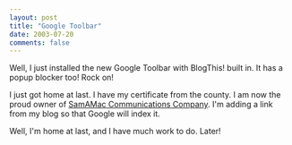 ```yaml
---
layout: post
title: "Google Toolbar"
date: 2003-07-20
comments: false
---
```

Well, I just installed the new Google Toolbar with BlogThis! built in. It has
a popup blocker too! Rock on!




I just got home at last. I have my certificate from the county. I am now the
proud owner of [SamAMac Communications Company][0]. I'm adding a link from my
blog so that Google will index it.




Well, I'm home at last, and I have much work to do. Later!



[0]: http://www.samamac.com
